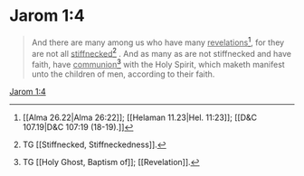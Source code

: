 # Jarom 1:4

> And there are many among us who have many <u>revelations</u>[^a], for they are not all <u>stiffnecked</u>[^b] . And as many as are not stiffnecked and have faith, have <u>communion</u>[^c] with the Holy Spirit, which maketh manifest unto the children of men, according to their faith.

[Jarom 1:4](https://www.churchofjesuschrist.org/study/scriptures/bofm/jarom/1?lang=eng&id=p4#p4)


[^a]: [[Alma 26.22|Alma 26:22]]; [[Helaman 11.23|Hel. 11:23]]; [[D&C 107.19|D&C 107:19 (18-19).]]
[^b]: TG [[Stiffnecked, Stiffneckedness]].
[^c]: TG [[Holy Ghost, Baptism of]]; [[Revelation]].
